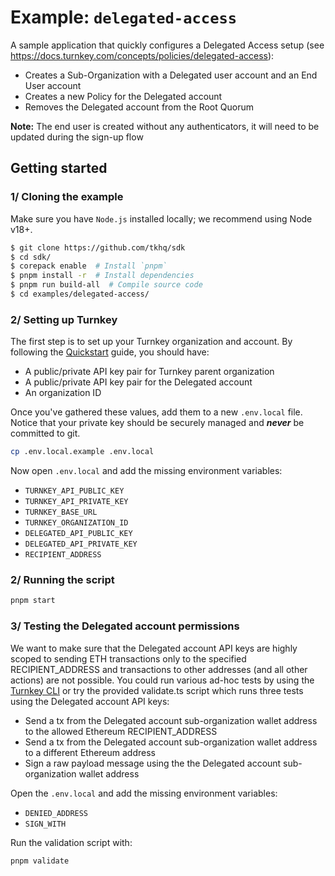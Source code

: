 # Example: `delegated-access`

A sample application that quickly configures a Delegated Access setup (see https://docs.turnkey.com/concepts/policies/delegated-access):

- Creates a Sub-Organization with a Delegated user account and an End User account
- Creates a new Policy for the Delegated account
- Removes the Delegated account from the Root Quorum

**Note:** The end user is created without any authenticators, it will need to be updated during the sign-up flow

## Getting started

### 1/ Cloning the example

Make sure you have `Node.js` installed locally; we recommend using Node v18+.

```bash
$ git clone https://github.com/tkhq/sdk
$ cd sdk/
$ corepack enable  # Install `pnpm`
$ pnpm install -r  # Install dependencies
$ pnpm run build-all  # Compile source code
$ cd examples/delegated-access/
```

### 2/ Setting up Turnkey

The first step is to set up your Turnkey organization and account. By following the [Quickstart](https://docs.turnkey.com/getting-started/quickstart) guide, you should have:

- A public/private API key pair for Turnkey parent organization
- A public/private API key pair for the Delegated account
- An organization ID

Once you've gathered these values, add them to a new `.env.local` file. Notice that your private key should be securely managed and **_never_** be committed to git.

```bash
cp .env.local.example .env.local
```

Now open `.env.local` and add the missing environment variables:

- `TURNKEY_API_PUBLIC_KEY`
- `TURNKEY_API_PRIVATE_KEY`
- `TURNKEY_BASE_URL`
- `TURNKEY_ORGANIZATION_ID`
- `DELEGATED_API_PUBLIC_KEY`
- `DELEGATED_API_PRIVATE_KEY`
- `RECIPIENT_ADDRESS`

### 2/ Running the script

```bash
pnpm start
```

### 3/ Testing the Delegated account permissions

We want to make sure that the Delegated account API keys are highly scoped to sending ETH transactions only to the specified RECIPIENT_ADDRESS and transactions to other addresses (and all other actions) are not possible.
You could run various ad-hoc tests by using the [Turnkey CLI](https://github.com/tkhq/tkcli) or try the provided validate.ts script which runs three tests using the Delegated account API keys:

- Send a tx from the Delegated account sub-organization wallet address to the allowed Ethereum RECIPIENT_ADDRESS
- Send a tx from the Delegated account sub-organization wallet address to a different Ethereum address
- Sign a raw payload message using the the Delegated account sub-organization wallet address

Open the `.env.local` and add the missing environment variables:

- `DENIED_ADDRESS`
- `SIGN_WITH`

Run the validation script with:

```bash
pnpm validate
```
